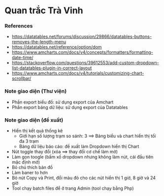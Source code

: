 # Quan trắc Trà Vinh

### References
+ https://datatables.net/forums/discussion/29866/datatables-buttons-removes-the-length-menu
+ https://datatables.net/reference/option/dom
+ https://www.amcharts.com/docs/v4/concepts/formatters/formatting-date-time/
+ https://stackoverflow.com/questions/39612553/add-custom-dropdown-list-datatables-plugin-in-correct-layout
+ https://www.amcharts.com/docs/v4/tutorials/customizing-chart-scrollbar/

### Note giao diện (Thư viện)
+ Phần export biểu đồ: sử dụng export của Amchart
+ Phần export bảng dữ liệu: sử dụng export của Datatables

### Note giao diện (đề xuất)
+ Hiển thị kết quả thống kê
    + Giới hạn số lượng trạm so sánh: 3 ==> Bảng biểu và chart hiển thị tối đa 3 trạm
    + Bảng dữ liệu báo cáo: đề xuất làm Dropdown hiển thị Chart
+ Nút toggle thay đổi (xóa ==> thay đổi cơ chế làm mờ)
+ Làm gọn toogle (bấm xố dropdown nhưng không làm nút, cái đầu tiên mặc định mở)
+ Bỏ chú thích bản đồ
+ Làm baner to hơn
+ Bỏ nút Copy và Print, đổi màu đỏ cho các nút hiển thị 1 giờ, 8 giờ và 24 giờ
+ Tool chạy batch files để ở trang Admin (tool chạy bằng Php)

